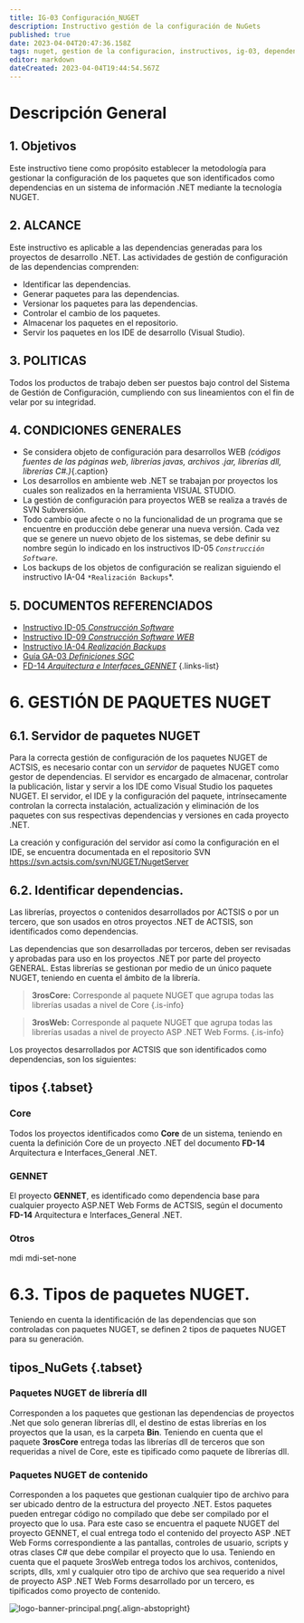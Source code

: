 ```yaml
---
title: IG-03 Configuración_NUGET
description: Instructivo gestión de la configuración de NuGets
published: true
date: 2023-04-04T20:47:36.158Z
tags: nuget, gestion de la configuracion, instructivos, ig-03, dependencias, librerias, paquetes
editor: markdown
dateCreated: 2023-04-04T19:44:54.567Z
---
```


# Descripción General

## 1. Objetivos

Este instructivo tiene como propósito establecer la metodología para gestionar la configuración de los paquetes que son identificados como dependencias en un sistema de información .NET mediante la tecnología NUGET.

## 2. ALCANCE

Este instructivo es aplicable a las dependencias generadas para los proyectos de desarrollo .NET. Las actividades de gestión de configuración de las dependencias comprenden:

- Identificar las dependencias.
- Generar paquetes para las dependencias.
- Versionar los paquetes para las dependencias.
- Controlar el cambio de los paquetes.
- Almacenar los paquetes en el repositorio.
- Servir los paquetes en los IDE de desarrollo (Visual Studio).

## 3.	POLITICAS

Todos los productos de trabajo deben ser puestos bajo control del Sistema de Gestión de Configuración, cumpliendo con sus lineamientos con el fin de velar por su integridad.

## 4.	CONDICIONES GENERALES

- Se considera objeto de configuración para desarrollos WEB *(códigos fuentes de las páginas web, librerías javas, archivos .jar, librerías dll, librerías C#.)*{.caption} 
- Los desarrollos en ambiente web .NET se trabajan por proyectos los cuales son realizados en la herramienta VISUAL STUDIO.
- La gestión de configuración para proyectos WEB se realiza a través de SVN Subversión.
- Todo cambio que afecte o no la funcionalidad de un programa que se encuentre en producción debe generar una nueva versión. Cada vez que se genere un nuevo objeto de los sistemas, se debe definir su nombre según lo indicado en los instructivos ID-05 *`Construcción Software`*.
- Los backups de los objetos de configuración se realizan siguiendo el instructivo IA-04 `*Realización Backups`*.

## 5.	DOCUMENTOS REFERENCIADOS  

- [Instructivo ID-05 *Construcción Software*](/Analisis_Diseño/Instructivos/ID-05-Construcción_de_software.md)
- [Instructivo ID-09 *Construcción Software WEB*](/Analisis_Diseño/Instructivos/ID-09-Construcción_Software_WEB.md)
- [Instructivo IA-04 *Realización Backups*](/)
- [Guía GA-03 *Definiciones SGC*](/)
- [FD-14 *Arquitectura e Interfaces_GENNET*](/)
{.links-list}

# 6.	GESTIÓN DE PAQUETES NUGET

## 6.1.	Servidor de paquetes NUGET

Para la correcta gestión de configuración de los paquetes NUGET de ACTSIS, es necesario contar con un _servidor_ de paquetes NUGET como gestor de dependencias. El servidor es encargado de almacenar, controlar la publicación, listar y servir a los IDE como Visual Studio los paquetes NUGET. El servidor, el IDE y la configuración del paquete, intrínsecamente controlan la correcta instalación, actualización y eliminación de los paquetes con sus respectivas dependencias y versiones en cada proyecto .NET.

La creación y configuración del servidor así como la configuración en el IDE, se encuentra documentada en el repositorio SVN https://svn.actsis.com/svn/NUGET/NugetServer

## 6.2.	Identificar dependencias.

Las librerías, proyectos o contenidos desarrollados por ACTSIS o por un tercero, que son usados en otros proyectos .NET de ACTSIS, son identificados como dependencias.

Las dependencias que son desarrolladas por terceros, deben ser revisadas y aprobadas para uso en los proyectos .NET por parte del proyecto GENERAL. Estas librerías se gestionan por medio de un único paquete NUGET, teniendo en cuenta el ámbito de la librería.

> **3rosCore:** Corresponde al paquete NUGET que agrupa todas las librerías usadas a nivel de Core
{.is-info}

> **3rosWeb:** Corresponde al paquete NUGET que agrupa todas las librerías usadas a nivel de proyecto ASP .NET Web Forms.
{.is-info}

Los proyectos desarrollados por ACTSIS que son identificados como dependencias, son los siguientes:

## tipos {.tabset}

### Core <i class="mdi mdi-cpu-64-bit"></i>

Todos los proyectos identificados como **Core** de un sistema, teniendo en cuenta la definición Core de un proyecto .NET del documento **FD-14** Arquitectura e Interfaces_General .NET.

### GENNET <i class="mdi mdi-alpha-g-box"></i>
El proyecto **GENNET**, es identificado como dependencia base para cualquier proyecto ASP.NET Web Forms de ACTSIS, según el documento **FD-14** Arquitectura e Interfaces_General .NET.

### Otros <i class="mdi mdi-set-none"></i>
  
mdi mdi-set-none

# 6.3. Tipos de paquetes NUGET.

Teniendo en cuenta la identificación de las dependencias que son controladas con paquetes NUGET, se definen 2 tipos de paquetes NUGET para su generación.

## tipos_NuGets {.tabset}

### Paquetes NUGET de librería dll

Corresponden a los paquetes que gestionan las dependencias de proyectos .Net que solo generan librerías dll, el destino de estas librerías en los proyectos que la usan, es la carpeta **Bin**. Teniendo en cuenta que el paquete **3rosCore** entrega todas las librerías dll de terceros que son requeridas a nivel de Core, este es tipificado como paquete de librerías dll.

### Paquetes NUGET de contenido

Corresponden a los paquetes que gestionan cualquier tipo de archivo para ser ubicado dentro de la estructura del proyecto .NET. Estos paquetes pueden entregar código no compilado que debe ser compilado por el proyecto que lo usa. Para este caso se encuentra el paquete NUGET del proyecto GENNET, el cual entrega todo el contenido del proyecto ASP .NET Web Forms correspondiente a las pantallas, controles de usuario, scripts y otras clases C# que debe compilar el proyecto que lo usa. Teniendo en cuenta que el paquete 3rosWeb entrega todos los archivos, contenidos, scripts, dlls, xml y cualquier otro tipo de archivo que sea requerido a nivel de proyecto ASP .NET Web Forms desarrollado por un tercero, es tipificados como proyecto de contenido.

![logo-banner-principal.png](/recursos/imagenes/logos/logos/logo-banner-principal.png){.align-abstopright}